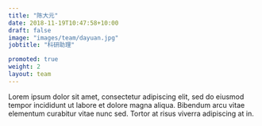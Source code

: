 ```yaml
---
title: "陈大元"
date: 2018-11-19T10:47:58+10:00
draft: false
image: "images/team/dayuan.jpg"
jobtitle: "科研助理"

promoted: true
weight: 2
layout: team
---
```


Lorem ipsum dolor sit amet, consectetur adipiscing elit, sed do eiusmod tempor incididunt ut labore et dolore magna aliqua. Bibendum arcu vitae elementum curabitur vitae nunc sed. Tortor at risus viverra adipiscing at in.
